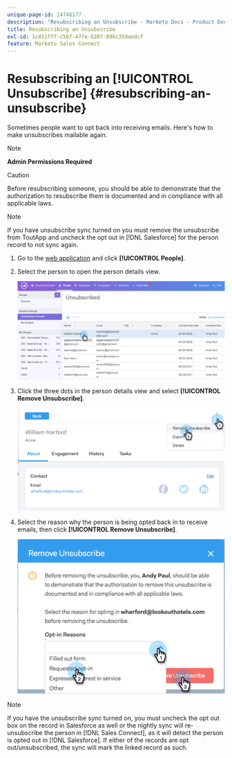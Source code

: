 ```yaml
---
unique-page-id: 14746177
description: "Resubscribing an Unsubscribe - Marketo Docs - Product Documentation"
title: Resubscribing an Unsubscribe
exl-id: 1c451ff7-c56f-477e-b287-898c359aedcf
feature: Marketo Sales Connect
---
```

# Resubscribing an [!UICONTROL Unsubscribe] {#resubscribing-an-unsubscribe}

Sometimes people want to opt back into receiving emails. Here's how to make unsubscribes mailable again.

>[!NOTE]
>
>**Admin Permissions Required**

>[!CAUTION]
>
>Before resubscribing someone, you should be able to demonstrate that the authorization to resubscribe them is documented and in compliance with all applicable laws.

>[!NOTE]
>
>If you have unsubscribe sync turned on you must remove the unsubscribe from ToutApp and uncheck the opt out in [!DNL Salesforce] for the person record to not sync again.

1. Go to the [web application](https://toutapp.com/login) and click **[!UICONTROL People]**.

1. Select the person to open the person details view.

   ![](assets/two.png)

1. Click the three dots in the person details view and select **[!UICONTROL Remove Unsubscribe]**.

   ![](assets/three.png)

1. Select the reason why the person is being opted back in to receive emails, then click **[!UICONTROL Remove Unsubscribe]**.

   ![](assets/four.png)

>[!NOTE]
>
>If you have the unsubscribe sync turned on, you must uncheck the opt out box on the record in Salesforce as well or the nightly sync will re-unsubscribe the person in [!DNL Sales Connect], as it will detect the person is opted out in [!DNL Salesforce]. If either of the records are opt out/unsubscribed, the sync will mark the linked record as such.
